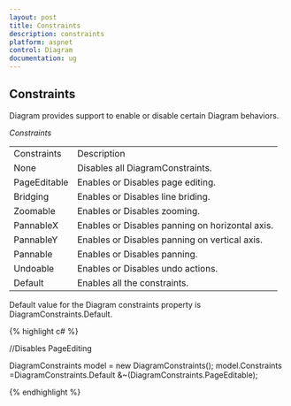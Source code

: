 ```yaml
---
layout: post
title: Constraints
description: constraints
platform: aspnet
control: Diagram
documentation: ug
---
```


## Constraints

Diagram provides support to enable or disable certain Diagram behaviors.

_Constraints_

<table>
<tr>
<td>
Constraints</td><td>
Description</td></tr>
<tr>
<td>
None</td><td>
Disables all DiagramConstraints.</td></tr>
<tr>
<td>
PageEditable</td><td>
Enables or Disables page editing.</td></tr>
<tr>
<td>
Bridging</td><td>
Enables or Disables line briding.</td></tr>
<tr>
<td>
Zoomable</td><td>
Enables or Disables zooming.</td></tr>
<tr>
<td>
PannableX</td><td>
Enables or Disables panning on horizontal axis.</td></tr>
<tr>
<td>
PannableY</td><td>
Enables or Disables panning on vertical axis.</td></tr>
<tr>
<td>
Pannable</td><td>
Enables or Disables panning.</td></tr>
<tr>
<td>
Undoable</td><td>
Enables or Disables undo actions.</td></tr>
<tr>
<td>
Default</td><td>
Enables all the constraints.</td></tr>
</table>


Default value for the Diagram constraints property is  DiagramConstraints.Default.



{% highlight c# %}

//Disables PageEditing 

DiagramConstraints model = new DiagramConstraints(); model.Constraints =DiagramConstraints.Default &~(DiagramConstraints.PageEditable);



{% endhighlight %}



